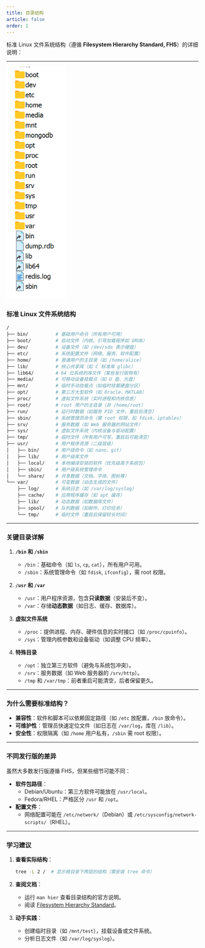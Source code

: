 ```yaml
---
title: 目录结构
article: false
order: 1
---
```


标准 Linux 文件系统结构（遵循 **Filesystem Hierarchy Standard, FHS**）的详细说明：

---

<img src="./assets/image-20250201162743896.png" alt="目录结构" style="zoom: 80%;" />

### **标准 Linux 文件系统结构**

```sh
/
├── bin/          # 基础用户命令（所有用户可用）
├── boot/         # 启动文件（内核、引导加载程序如 GRUB）
├── dev/          # 设备文件（如 /dev/sda 表示硬盘）
├── etc/          # 系统配置文件（网络、服务、软件配置）
├── home/         # 普通用户的主目录（如 /home/alice）
├── lib/          # 核心共享库（如 C 标准库 glibc）
├── lib64/        # 64 位系统的库文件（某些发行版特有）
├── media/        # 可移动设备挂载点（如 U 盘、光盘）
├── mnt/          # 临时手动挂载点（如临时挂载硬盘分区）
├── opt/          # 第三方大型软件（如 Oracle、MATLAB）
├── proc/         # 虚拟文件系统（实时进程和内核信息）
├── root/         # root 用户的主目录（非 /home/root）
├── run/          # 运行时数据（如服务 PID 文件，重启后清空）
├── sbin/         # 系统管理员命令（需 root 权限，如 fdisk、iptables）
├── srv/          # 服务数据（如 Web 服务器的网站文件）
├── sys/          # 虚拟文件系统（内核设备与驱动配置）
├── tmp/          # 临时文件（所有用户可写，重启后可能清空）
├── usr/          # 用户程序资源（二级层级）
│   ├── bin/      # 用户级命令（如 nano、git）
│   ├── lib/      # 用户级库文件
│   ├── local/    # 本地编译安装的软件（优先级高于系统包）
│   ├── sbin/     # 用户级系统管理命令
│   └── share/    # 共享数据（文档、字体、图标等）
└── var/          # 可变数据（动态生成的文件）
    ├── log/      # 系统日志（如 /var/log/syslog）
    ├── cache/    # 应用程序缓存（如 apt 缓存）
    ├── lib/      # 动态数据（如数据库文件）
    ├── spool/    # 队列数据（如邮件、打印任务）
    └── tmp/      # 临时文件（重启后保留较长时间）
```

---

### **关键目录详解**
1. **`/bin` 和 `/sbin`**  
   - `/bin`：基础命令（如 `ls`, `cp`, `cat`），所有用户可用。  
   - `/sbin`：系统管理命令（如 `fdisk`, `ifconfig`），需 root 权限。

2. **`/usr` 和 `/var`**  
   - `/usr`：用户程序资源，包含**只读数据**（安装后不变）。  
   - `/var`：存储**动态数据**（如日志、缓存、数据库）。

3. **虚拟文件系统**  
   - `/proc`：提供进程、内存、硬件信息的实时接口（如 `/proc/cpuinfo`）。  
   - `/sys`：管理内核参数和设备驱动（如调整 CPU 频率）。

4. **特殊目录**  
   - `/opt`：独立第三方软件（避免与系统包冲突）。  
   - `/srv`：服务数据（如 Web 服务器的 `/srv/http`）。  
   - `/tmp` 和 `/var/tmp`：前者重启可能清空，后者保留更久。

---

### **为什么需要标准结构？**
- **兼容性**：软件和脚本可以依赖固定路径（如 `/etc` 放配置，`/bin` 放命令）。  
- **可维护性**：管理员快速定位文件（如日志在 `/var/log`，库在 `/lib`）。  
- **安全性**：权限隔离（如 `/home` 用户私有，`/sbin` 需 root 权限）。

---

### **不同发行版的差异**
虽然大多数发行版遵循 FHS，但某些细节可能不同：
- **软件包路径**：  
  - Debian/Ubuntu：第三方软件可能放在 `/usr/local`。  
  - Fedora/RHEL：严格区分 `/usr` 和 `/opt`。  
- **配置文件**：  
  - 网络配置可能在 `/etc/network/`（Debian）或 `/etc/sysconfig/network-scripts/`（RHEL）。

---

### **学习建议**
1. **查看实际结构**：  
   
   ```bash
   tree -L 2 /  # 显示根目录下两层的结构（需安装 tree 命令）
   ```
2. **查阅文档**：  
   
   - 运行 `man hier` 查看目录结构的官方说明。  
   - 阅读 [Filesystem Hierarchy Standard](https://refspecs.linuxfoundation.org/FHS_3.0/fhs-3.0.html)。  
3. **动手实践**：  
   - 创建临时目录（如 `/mnt/test`），挂载设备或文件系统。  
   - 分析日志文件（如 `/var/log/syslog`）。

